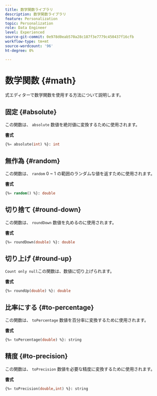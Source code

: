 ```yaml
---
title: 数学関数ライブラリ
description: 数学関数ライブラリ
feature: Personalization
topic: Personalization
role: Data Engineer
level: Experienced
source-git-commit: 0e978d0eab570a28c187f3e7779c450437f16cfb
workflow-type: tm+mt
source-wordcount: '96'
ht-degree: 0%

---
```


# 数学関数 {#math}

式エディターで数学関数を使用する方法について説明します。

## 固定 {#absolute}

この関数は、 `absolute` 数値を絶対値に変換するために使用されます。

**書式**

```sql
{%= absolute(int) %}: int
```

## 無作為 {#random}

この関数は、 `random` 0 ~ 1 の範囲のランダムな値を返すために使用されます。

**書式**

```sql
{%= random() %}: double
```

## 切り捨て {#round-down}

この関数は、 `roundDown` 数値を丸めるのに使用されます。

**書式**

```sql
{%= roundDown(double) %}: double
```

## 切り上げ {#round-up}

`Count only null`この関数は、数値に切り上げられます。

**書式**

```sql
{%= roundUp(double) %}: double
```

## 比率にする {#to-percentage}

この関数は、 `toPercentage` 数値を百分率に変換するために使用されます。

**書式**

```sql
{%= toPercentage(double) %}: string
```

## 精度 {#to-precision}

この関数は、 `toPrecision` 数値を必要な精度に変換するために使用されます。

**書式**

```sql
{%= toPrecision(double,int) %}: string
```
